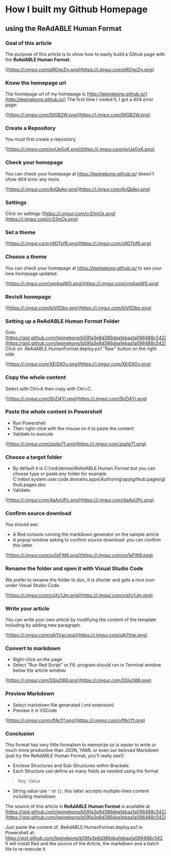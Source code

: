 # How I built my Github Homepage

## using the ReAdABLE Human Format


### Goal of this article


The purpose of this article is to show how to easily build a Github page with the **ReAdABLE Human Format**.

![https://i.imgur.com/eROgcDy.png](https://i.imgur.com/eROgcDy.png)
                    
### Know the homepage url


The homepage url of my homepage is [http://lepinekong.github.io/](http://lepinekong.github.io/)
The first time I visited it, I got a 404 error page:

![https://i.imgur.com/5llGB2W.png](https://i.imgur.com/5llGB2W.png)
                    
### Create a Repository


You must first create a repository.

![https://i.imgur.com/gyUeGxK.png](https://i.imgur.com/gyUeGxK.png)
                    
### Check your homepage


You can check your homepage at https://lepinekong.github.io/
doesn't show 404 error any more.

![https://i.imgur.com/4vQbAvj.png](https://i.imgur.com/4vQbAvj.png)
                    
### Settings

Click on settings
![https://i.imgur.com/crS1mCk.png](https://i.imgur.com/crS1mCk.png)
                    
### Set a theme


![https://i.imgur.com/y9DTpfR.png](https://i.imgur.com/y9DTpfR.png)
                    
### Choose a theme


You can check your homepage at https://lepinekong.github.io/
to see your new homepage updated.

![https://i.imgur.com/ym4xqWG.png](https://i.imgur.com/ym4xqWG.png)
                    
### Revisit homepage


![https://i.imgur.com/bIV0Dbn.png](https://i.imgur.com/bIV0Dbn.png)
                    
### Setting up a ReAdABLE Human Format Folder



Goto [https://gist.github.com/lepinekong/b59fa3e8d386dea1ebaa1a096488c542](https://gist.github.com/lepinekong/b59fa3e8d386dea1ebaa1a096488c542)
Click on .ReAdABLE.HumanFormat.deploy.ps1 "Raw" button on the right side


![https://i.imgur.com/XEjSXOy.png](https://i.imgur.com/XEjSXOy.png)
                    
### Copy the whole content


Select with Ctrl+A then copy with Ctrl+C. 

![https://i.imgur.com/5hZl4Yj.png](https://i.imgur.com/5hZl4Yj.png)
                    
### Paste the whole content in Powershell


- Run Powershell
- Then right-click with the mouse on it to paste the content
- Validate to execute

![https://i.imgur.com/zpzlp71.png](https://i.imgur.com/zpzlp71.png)
                    
### Choose a target folder


- By default it is C:\red\demos\ReAdABLE.Human.Format but you can choose type or paste any folder for example C:\rebol\.system.user\.code\.domains\.apps\Authoring\app\github.pages\github.pages.doc
- Validate.

![https://i.imgur.com/4aAxUPc.png](https://i.imgur.com/4aAxUPc.png)
                    
### Confirm source download


You should see:
- A Red console running the markdown generator on the sample article
- A popup window asking to confirm source download: you can confirm this latter

![https://i.imgur.com/oo1xFW6.png](https://i.imgur.com/oo1xFW6.png)
                    
### Rename the folder and open it with Visual Studio Code


We prefer to rename the folder to doc, it is shorter and gets a nice icon 
under Visual Studio Code.

![https://i.imgur.com/cqXy1Jm.png](https://i.imgur.com/cqXy1Jm.png)
                    
### Write your article


You can write your own article by modifying the content of the template 
including by adding new paragraph.

![https://i.imgur.com/oAi1Vwi.png](https://i.imgur.com/oAi1Vwi.png)
                    
### Convert to markdown


- Right-click on the page
- Select "Run Red Script" or F6: program should run in Terminal window below 
the article window.

![https://i.imgur.com/SSIuO66.png](https://i.imgur.com/SSIuO66.png)
                    
### Preview Markdown


- Select markdown file generated (.md extension)
- Preview it in VSCode

![https://i.imgur.com/vffAcYf.png](https://i.imgur.com/vffAcYf.png)
                    
### Conclusion


This format has very little formalism to memorize so is easier to write or much more productive than JSON, YAML or even our beloved Markdown (just try the ReAdABLE Human Format, you'll really see!):

- Enclose Structures and Sub-Structures within Brackets 
- Each Structure can define as many fields as needed using the format

> Key: Value

- String value use `"` or `{}`, this latter accepts multiple-lines content including markdown

The source of this article in **ReAdABLE Human Format** is available at 
[https://gist.github.com/lepinekong/b59fa3e8d386dea1ebaa1a096488c542](https://gist.github.com/lepinekong/b59fa3e8d386dea1ebaa1a096488c542)

Just paste the content of .ReAdABLE.HumanFormat.deploy.ps1 in Powershell at:
https://gist.github.com/lepinekong/b59fa3e8d386dea1ebaa1a096488c542
It will install Red and the source of the Article, the markdown and a batch file to re-execute it.


